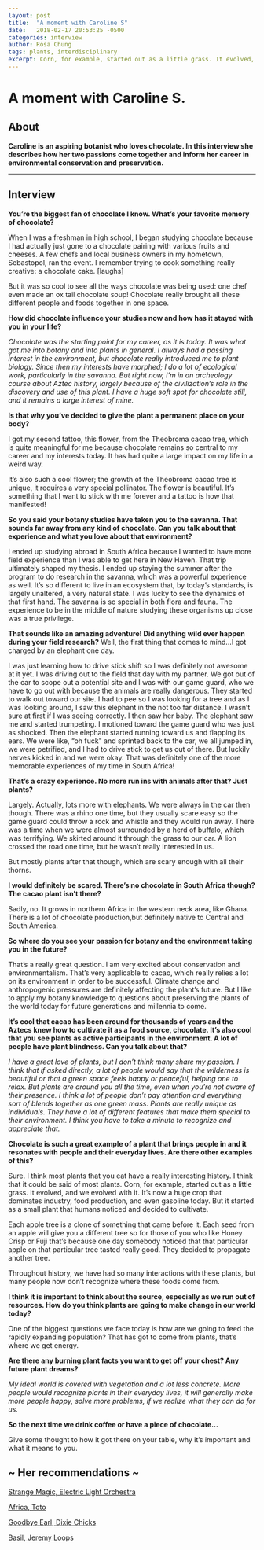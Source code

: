 ```yaml
---
layout: post
title:  "A moment with Caroline S"
date:   2018-02-17 20:53:25 -0500
categories: interview
author: Rosa Chung
tags: plants, interdisciplinary
excerpt: Corn, for example, started out as a little grass. It evolved, and we evolved with it. It’s now a huge crop that dominates industry, food production, and even gasoline today. But it started as a small plant that humans noticed and decided to cultivate.
---
```


# A moment with Caroline S.

## About

**Caroline is an aspiring botanist who loves chocolate. In this interview she describes how her two passions come together and inform her career in environmental conservation and preservation.**


***


## Interview

**You’re the biggest fan of chocolate I know. What’s your favorite memory of chocolate?**

When I was a freshman in high school, I began studying chocolate because I had actually just gone to a chocolate pairing with various fruits and cheeses. A few chefs and local business owners in my hometown, Sebastopol, ran the event. I remember trying to cook something really creative: a chocolate cake. [laughs]

But it was so cool to see all the ways chocolate was being used: one chef even made an ox tail chocolate soup! Chocolate really brought all these different people and foods together in one space.



**How did chocolate influence your studies now and how has it stayed with you in your life?**

_Chocolate was the starting point for my career, as it is today. It was what got me into botany and into plants in general. I always had a passing interest in the environment, but chocolate really introduced me to plant biology. Since then my interests have morphed; I do a lot of ecological work, particularly in the savanna. But right now, I’m in an archeology course about Aztec history, largely because of the civilization’s role in the discovery and use of this plant. I have a huge soft spot for chocolate still, and it remains a large interest of mine._



**Is that why you’ve decided to give the plant a permanent place on your body?**

I got my second tattoo, this flower, from the Theobroma cacao tree, which is quite meaningful for me because chocolate remains so central to my career and my interests today. It has had quite a large impact on my life in a weird way.

It’s also such a cool flower; the growth of the Theobroma cacao tree is unique, it requires a very special pollinator. The flower is beautiful. It’s something that I want to stick with me forever and a tattoo is how that manifested!



**So you said your botany studies have taken you to the savanna. That sounds far away from any kind of chocolate. Can you talk about that experience and what you love about that environment?**

I ended up studying abroad in South Africa because I wanted to have more field experience than I was able to get here in New Haven. That trip ultimately shaped my thesis. I ended up staying the summer after the program to do research in the savanna, which was a powerful experience as well. It’s so different to live in an ecosystem that, by today’s standards, is largely unaltered, a very natural state. I was lucky to see the dynamics of that first hand. The savanna is so special in both flora and fauna. The experience to be in the middle of nature studying these organisms up close was a true privilege.


**That sounds like an amazing adventure! Did anything wild ever happen during your field research?**
Well, the first thing that comes to mind…I got charged by an elephant one day.

I was just learning how to drive stick shift so I was definitely not awesome at it yet. I was driving out to the field that day with my partner. We got out of the car to scope out a potential site  and I was with our game guard, who we have to go out with because the animals are really dangerous. They started to walk out toward our site. I had to pee so I was looking for a tree and as I was looking around, I saw this elephant in the not too far distance. I wasn’t sure at first if I was seeing correctly. I then saw her baby. The elephant saw me and started trumpeting. I motioned toward the game guard who was just as shocked. Then the elephant started running toward us and flapping its ears. We were like, “oh fuck" and sprinted back to the car, we all jumped in, we were petrified, and I had to drive stick to get us out of there. But luckily nerves kicked in and we were okay. That was definitely one of the more memorable experiences of my time in South Africa!


**That’s a crazy experience. No more run ins with animals after that? Just plants?**

Largely. Actually, lots more with elephants. We were always in the car then though. There was a rhino one time, but they usually scare easy so the game guard could throw a rock and whistle and they would run away. There was a time when we were almost surrounded by a herd of buffalo, which was terrifying. We skirted around it through the grass to our car. A lion crossed the road one time, but he wasn’t really interested in us.

But mostly plants after that though, which are scary enough with all their thorns.


**I would definitely be scared. There’s no chocolate in South Africa though? The cacao plant isn’t there?**

Sadly, no. It grows in northern Africa in the western neck area, like Ghana. There is a lot of chocolate production,but definitely native to Central and South America.



**So where do you see your passion for botany and the environment taking you in the future?**

That’s a really great question. I am very excited about conservation and environmentalism. That’s very applicable to cacao, which really relies a lot on its environment in order to be successful. Climate change and anthropogenic pressures are definitely affecting the plant’s future. But I like to apply my botany knowledge to questions about preserving the plants of the world today for future generations and millennia to come.



**It’s cool that cacao has been around for thousands of years and the Aztecs knew how to cultivate it as a food source, chocolate. It’s also cool that you see plants as active participants in the environment. A lot of people have plant blindness. Can you talk about that?**

_I have a great love of plants, but I don’t think many share my passion. I think that if asked directly, a lot of people would say that the wilderness is beautiful or that a green space feels happy or peaceful, helping one to relax. But plants are around you all the time, even when you’re not aware of their presence. I think a lot of people don’t pay attention and everything sort of blends together as one green mass. Plants are really unique as individuals. They have a lot of different features that make them special to their environment. I think you have to take a minute to recognize and appreciate that._



**Chocolate is such a great example of a plant that brings people in and it resonates with people and their everyday lives. Are there other examples of this?**

Sure. I think most plants that you eat have a really interesting history. I think that it could be said of most plants. Corn, for example, started out as a little grass. It evolved, and we evolved with it. It’s now a huge crop that dominates industry, food production, and even gasoline today. But it started as a small plant that humans noticed and decided to cultivate.

Each apple tree is a clone of something that came before it. Each seed from an apple will give you a different tree so for those of you who like Honey Crisp or Fuji that’s because one day somebody noticed that that particular apple on that particular tree tasted really good. They decided to propagate another tree.

Throughout history, we have had so many interactions with these plants, but many people now don’t recognize where these foods come from.



**I think it is important to think about the source, especially as we run out of resources. How do you think plants are going to make change in our world today?**

One of the biggest questions we face today is how are we going to feed the rapidly expanding population? That has got to come from plants, that’s where we get energy.



**Are there any burning plant facts you want to get off your chest? Any future plant dreams?**

_My ideal world is covered with vegetation and a lot less concrete. More people would recognize plants in their everyday lives, it will generally make more people happy, solve more problems, if we realize what they can do for us._



**So the next time we drink coffee or have a piece of chocolate…**

Give some thought to how it got there on your table, why it’s important and what it means to you.



## ~ Her recommendations ~
[Strange Magic, Electric Light Orchestra](https://www.youtube.com/watch?v=11A8JZ-RDDo)

[Africa, Toto](https://www.youtube.com/watch?v=FTQbiNvZqaY)

[Goodbye Earl, Dixie Chicks](https://www.youtube.com/watch?v=Gw7gNf_9njs)

[Basil, Jeremy Loops](https://www.youtube.com/watch?v=Hkq6VPeoff0)
